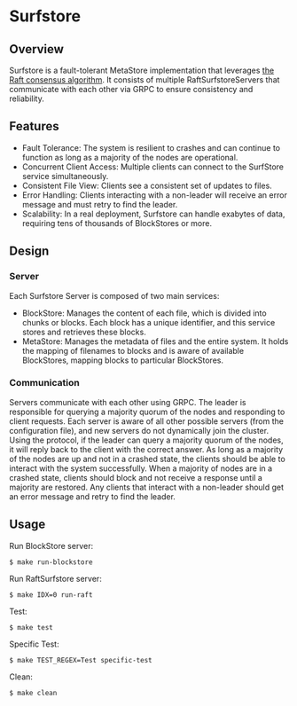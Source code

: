 # Surfstore

## Overview

Surfstore is a fault-tolerant MetaStore implementation that leverages [the Raft consensus algorithm](https://raft.github.io). It consists of multiple RaftSurfstoreServers that communicate with each other via GRPC to ensure consistency and reliability.

## Features

- Fault Tolerance: The system is resilient to crashes and can continue to function as long as a majority of the nodes are operational.
- Concurrent Client Access: Multiple clients can connect to the SurfStore service simultaneously.
- Consistent File View: Clients see a consistent set of updates to files.
- Error Handling: Clients interacting with a non-leader will receive an error message and must retry to find the leader.
- Scalability: In a real deployment, Surfstore can handle exabytes of data, requiring tens of thousands of BlockStores or more.


## Design

### Server
Each Surfstore Server is composed of two main services:

- BlockStore: Manages the content of each file, which is divided into chunks or blocks. Each block has a unique identifier, and this service stores and retrieves these blocks.
- MetaStore: Manages the metadata of files and the entire system. It holds the mapping of filenames to blocks and is aware of available BlockStores, mapping blocks to particular BlockStores.


### Communication
Servers communicate with each other using GRPC. The leader is responsible for querying a majority quorum of the nodes and responding to client requests.
Each server is aware of all other possible servers (from the configuration file), and new servers do not dynamically join the cluster.
Using the protocol, if the leader can query a majority quorum of the nodes, it will reply back to the client with the correct answer. As long as a majority of the nodes are up and not in a crashed state, the clients should be able to interact with the system successfully. 
When a majority of nodes are in a crashed state, clients should block and not receive a response until a majority are restored. Any clients that interact with a non-leader should get an error message and retry to find the leader.



## Usage

Run BlockStore server:
```console
$ make run-blockstore
```

Run RaftSurfstore server:
```console
$ make IDX=0 run-raft
```

Test:
```console
$ make test
```

Specific Test:
```console
$ make TEST_REGEX=Test specific-test
```

Clean:
```console
$ make clean
```
